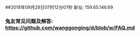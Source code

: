 ##2018年09月28日07时12分07秒 新址: 159.65.146.69
### 兔友常见问题及解答: https://github.com/wanggonging/d/blob/w/FAQ.md
